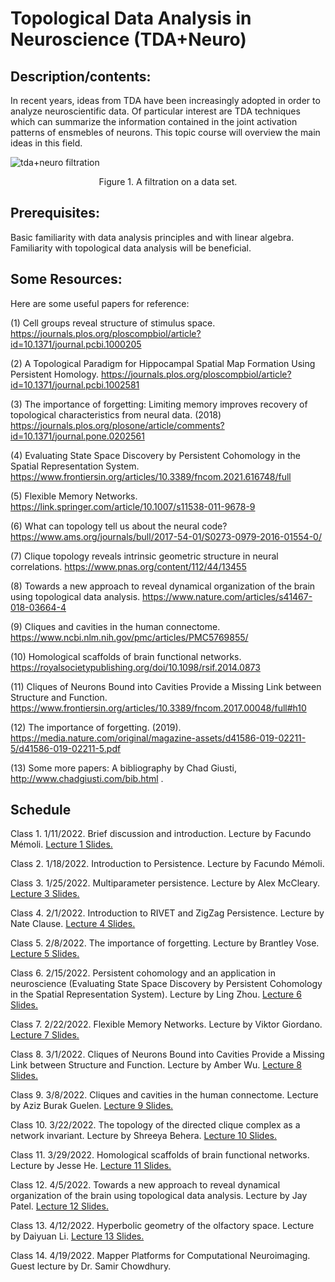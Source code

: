 # Topological Data Analysis in Neuroscience (TDA+Neuro)

## Description/contents: 
In recent years, ideas from TDA have been increasingly adopted in order to analyze neuroscientific data. Of particular interest are TDA techniques which can summarize the information contained in the joint activation patterns of ensmebles of neurons. This topic course will overview the main ideas in this field.


![tda+neuro filtration](https://user-images.githubusercontent.com/25011329/148897433-121fe6ab-641a-4533-aa68-bb9960de86f0.png)


<p align = "center">
Figure 1. A filtration on a data set.
</p>

## Prerequisites: 
Basic familiarity with data analysis principles and with linear algebra. Familiarity with topological data analysis will be beneficial.

## Some Resources: 
Here are some useful papers for reference:

(1) Cell groups reveal structure of stimulus space. https://journals.plos.org/ploscompbiol/article?id=10.1371/journal.pcbi.1000205 

(2) A Topological Paradigm for Hippocampal Spatial Map Formation Using Persistent Homology. https://journals.plos.org/ploscompbiol/article?id=10.1371/journal.pcbi.1002581

(3) The importance of forgetting: Limiting memory improves recovery of topological characteristics from neural data. (2018) https://journals.plos.org/plosone/article/comments?id=10.1371/journal.pone.0202561

(4) Evaluating State Space Discovery by Persistent Cohomology in the Spatial Representation System. https://www.frontiersin.org/articles/10.3389/fncom.2021.616748/full

(5) Flexible Memory Networks. https://link.springer.com/article/10.1007/s11538-011-9678-9

(6) What can topology tell us about the neural code? https://www.ams.org/journals/bull/2017-54-01/S0273-0979-2016-01554-0/

(7) Clique topology reveals intrinsic geometric structure in neural correlations. https://www.pnas.org/content/112/44/13455 

(8) Towards a new approach to reveal dynamical organization of the brain using topological data analysis. https://www.nature.com/articles/s41467-018-03664-4

(9) Cliques and cavities in the human connectome. https://www.ncbi.nlm.nih.gov/pmc/articles/PMC5769855/

(10)  Homological scaffolds of brain functional networks. https://royalsocietypublishing.org/doi/10.1098/rsif.2014.0873

(11) Cliques of Neurons Bound into Cavities Provide a Missing Link between Structure and Function. https://www.frontiersin.org/articles/10.3389/fncom.2017.00048/full#h10


(12) The importance of forgetting. (2019). https://media.nature.com/original/magazine-assets/d41586-019-02211-5/d41586-019-02211-5.pdf

(13) Some more papers: A bibliography by Chad Giusti, http://www.chadgiusti.com/bib.html .



## Schedule

Class 1. 1/11/2022. Brief discussion and introduction. Lecture by Facundo Mémoli. [Lecture 1 Slides.](https://github.com/ndag/TDA-and-Neuro/blob/main/Lecture%201%201-11-2022.pdf)

Class 2. 1/18/2022. Introduction to Persistence. Lecture by Facundo Mémoli.

Class 3. 1/25/2022. Multiparameter persistence. Lecture by Alex McCleary. [Lecture 3 Slides.](https://github.com/ndag/TDA-and-Neuro/blob/main/Lecture%203%201-25-2022.pdf)

Class 4. 2/1/2022. Introduction to RIVET and ZigZag Persistence. Lecture by Nate Clause. [Lecture 4 Slides.](https://github.com/ndag/TDA-and-Neuro/tree/main/Lecture%204%202-1-2022)

Class 5. 2/8/2022. The importance of forgetting. Lecture by Brantley Vose. [Lecture 5 Slides.](https://github.com/ndag/TDA-and-Neuro/tree/main/Lecture%205%202-8-2022)

Class 6. 2/15/2022. Persistent cohomology and an application in neuroscience (Evaluating State Space Discovery by Persistent Cohomology in the Spatial Representation System). Lecture by Ling Zhou. [Lecture 6 Slides.](https://github.com/ndag/TDA-and-Neuro/blob/main/Lecture%206%202-15-2022.pdf)

Class 7. 2/22/2022. Flexible Memory Networks. Lecture by Viktor Giordano. [Lecture 7 Slides.](https://github.com/ndag/TDA-and-Neuro/blob/main/Lecture%207%202-22-2022.pdf)

Class 8. 3/1/2022. Cliques of Neurons Bound into Cavities Provide a Missing Link between Structure and Function. Lecture by Amber Wu. [Lecture 8 Slides.](https://github.com/ndag/TDA-and-Neuro/blob/main/Lecture%208%203-1-2022.pdf)

Class 9. 3/8/2022. Cliques and cavities in the human connectome. Lecture by Aziz Burak Guelen. [Lecture 9 Slides.](https://github.com/ndag/TDA-and-Neuro/blob/main/Lecture%209%203-8-2022.pdf)

Class 10. 3/22/2022. The topology of the directed clique complex as a network invariant. Lecture by Shreeya Behera. [Lecture 10 Slides.](https://github.com/ndag/TDA-and-Neuro/blob/main/Lecture%2010%203-22-2022.pdf)

Class 11. 3/29/2022. Homological scaffolds of brain functional networks. Lecture by Jesse He. [Lecture 11 Slides.](https://github.com/ndag/TDA-and-Neuro/blob/main/Lecture%2011%203-29-2022.pdf)

Class 12. 4/5/2022. Towards a new approach to reveal dynamical organization of the brain using topological data analysis. Lecture by Jay Patel. [Lecture 12 Slides.](https://github.com/ndag/TDA-and-Neuro/blob/main/Lecture%2012%204-5-2022.pdf)

Class 13. 4/12/2022. Hyperbolic geometry of the olfactory space. Lecture by Daiyuan Li. [Lecture 13 Slides.](https://github.com/ndag/TDA-and-Neuro/blob/main/Lecture%2013%204-12-2022.pdf)

Class 14. 4/19/2022. Mapper Platforms for Computational Neuroimaging. Guest lecture by Dr. Samir Chowdhury. 
